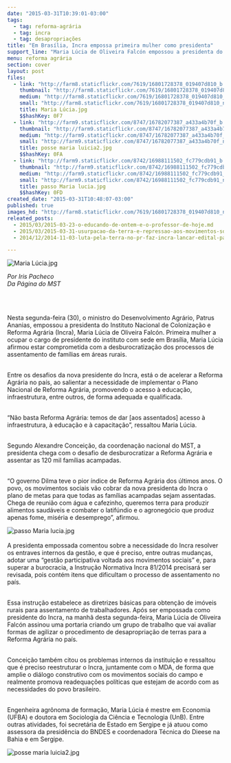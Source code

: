```yaml
---
date: "2015-03-31T10:39:01-03:00"
tags:
  - tag: reforma-agrária
  - tag: incra
  - tag: desapropriações
title: "Em Brasília, Incra empossa primeira mulher como presidenta"
support_line: "Maria Lúcia de Oliveira Falcón empossou a presidenta do Incra nesta segunda-feira, e tem o desafio de assentar 120 mil famílias."
menu: reforma agrária
section: cover
layout: post
files:
  - link: "http://farm8.staticflickr.com/7619/16801728378_019407d810_b.jpg"
    thumbnail: "http://farm8.staticflickr.com/7619/16801728378_019407d810_t.jpg"
    medium: "http://farm8.staticflickr.com/7619/16801728378_019407d810_z.jpg"
    small: "http://farm8.staticflickr.com/7619/16801728378_019407d810_n.jpg"
    title: Maria Lúcia.jpg
    $$hashKey: 0F7
  - link: "http://farm9.staticflickr.com/8747/16782077387_a433a4b70f_b.jpg"
    thumbnail: "http://farm9.staticflickr.com/8747/16782077387_a433a4b70f_t.jpg"
    medium: "http://farm9.staticflickr.com/8747/16782077387_a433a4b70f_z.jpg"
    small: "http://farm9.staticflickr.com/8747/16782077387_a433a4b70f_n.jpg"
    title: posse maria luicia2.jpg
    $$hashKey: 0FA
  - link: "http://farm9.staticflickr.com/8742/16988111502_fc779cdb91_b.jpg"
    thumbnail: "http://farm9.staticflickr.com/8742/16988111502_fc779cdb91_t.jpg"
    medium: "http://farm9.staticflickr.com/8742/16988111502_fc779cdb91_z.jpg"
    small: "http://farm9.staticflickr.com/8742/16988111502_fc779cdb91_n.jpg"
    title: passo Maria lucia.jpg
    $$hashKey: 0FD
created_date: "2015-03-31T10:48:07-03:00"
published: true
images_hd: "http://farm8.staticflickr.com/7619/16801728378_019407d810_n.jpg"
releated_posts:
  - 2015/03/2015-03-23-o-educando-de-ontem-e-o-professor-de-hoje.md
  - 2015/03/2015-03-31-usurpacao-da-terra-e-repressao-aos-movimentos-sociais-na-historia-do-parana.md
  - 2014/12/2014-11-03-luta-pela-terra-no-pr-faz-incra-lancar-edital-para-compra-de-areas-ocupadas.md

---
```

<p><img alt="Maria Lúcia.jpg" src="http://farm8.staticflickr.com/7619/16801728378_019407d810_b.jpg" /></p>

<p><em>Por Iris Pacheco<br />
Da P&aacute;gina do MST</em></p>

<p>&nbsp;
<p><br />
Nesta segunda-feira (30), o ministro do Desenvolvimento Agr&aacute;rio, Patrus Ananias, empossou a presidenta do Instituto Nacional de Coloniza&ccedil;&atilde;o e Reforma Agr&aacute;ria (Incra), Maria L&uacute;cia de Oliveira Falc&oacute;n. Primeira mulher a ocupar o cargo de presidente do instituto com sede em Bras&iacute;lia, Maria L&uacute;cia afirmou estar comprometida com a desburocratiza&ccedil;&atilde;o dos processos de assentamento de fam&iacute;lias em &aacute;reas rurais.</p>
</p>

<p><br />
Entre os desafios da nova presidente do Incra, est&aacute; o de acelerar a Reforma Agr&aacute;ria no pa&iacute;s, ao salientar a necessidade de implementar o Plano Nacional de Reforma Agr&aacute;ria, promovendo o acesso &agrave; educa&ccedil;&atilde;o, infraestrutura, entre outros, de forma adequada e qualificada.</p>

<p><br />
&ldquo;N&atilde;o basta Reforma Agr&aacute;ria: temos de dar [aos assentados] acesso &agrave; infraestrutura, &agrave; educa&ccedil;&atilde;o e &agrave; capacita&ccedil;&atilde;o&rdquo;, ressaltou Maria L&uacute;cia.</p>

<p><br />
Segundo Alexandre Concei&ccedil;&atilde;o, da coordena&ccedil;&atilde;o nacional do MST, a presidenta chega com o desafio de desburocratizar a Reforma Agr&aacute;ria e assentar as 120 mil fam&iacute;lias acampadas.</p>

<p><br />
&ldquo;O governo Dilma teve o pior &iacute;ndice de Reforma Agr&aacute;ria dos &uacute;ltimos anos. O povo, os movimentos sociais v&atilde;o cobrar da nova presidenta do Incra o plano de metas para que todas as fam&iacute;lias acampadas sejam assentadas. Chega de reuni&atilde;o com &aacute;gua e cafezinho, queremos terra para produzir alimentos saud&aacute;veis e combater o latif&uacute;ndio e o agroneg&oacute;cio que produz apenas fome, mis&eacute;ria e desemprego&rdquo;, afirmou.</p>

<p><img alt="passo Maria lucia.jpg" src="http://farm9.staticflickr.com/8742/16988111502_fc779cdb91_b.jpg" /><br />
<br />
A presidenta empossada comentou sobre a necessidade do Incra resolver os entraves internos da gest&atilde;o, e que &eacute; preciso, entre outras mudan&ccedil;as, adotar uma &ldquo;gest&atilde;o participativa voltada aos movimentos sociais&rdquo; e, para superar a burocracia, a Instru&ccedil;&atilde;o Normativa Incra 81/2014 precisar&aacute; ser revisada, pois cont&eacute;m itens que dificultam o processo de assentamento no pa&iacute;s.</p>

<p><br />
Essa instru&ccedil;&atilde;o estabelece as diretrizes b&aacute;sicas para obten&ccedil;&atilde;o de im&oacute;veis rurais para assentamento de trabalhadores. Ap&oacute;s ser empossada como presidente do Incra, na manh&atilde; desta segunda-feira, Maria L&uacute;cia de Oliveira Falc&oacute;n assinou uma portaria criando um grupo de trabalho que vai avaliar formas de agilizar o procedimento de desapropria&ccedil;&atilde;o de terras para a Reforma Agr&aacute;ria no pa&iacute;s.</p>

<p><br />
Concei&ccedil;&atilde;o tamb&eacute;m citou os problemas internos da institui&ccedil;&atilde;o e ressaltou que &eacute; preciso reestruturar o Incra, juntamente com o MDA, de forma que amplie o di&aacute;logo construtivo com os movimentos sociais do campo e realmente promova readequa&ccedil;&otilde;es pol&iacute;ticas que estejam de acordo com as necessidades do povo brasileiro.</p>

<p><br />
Engenheira agr&ocirc;noma de forma&ccedil;&atilde;o, Maria L&uacute;cia &eacute; mestre em Economia (UFBA) e doutora em Sociologia da Ci&ecirc;ncia e Tecnologia (UnB). Entre outras atividades, foi secret&aacute;ria de Estado em Sergipe e j&aacute; atuou como assessora da presid&ecirc;ncia do BNDES e coordenadora T&eacute;cnica do Dieese na Bahia e em Sergipe.</p>

<p><img alt="posse maria luicia2.jpg" src="http://farm9.staticflickr.com/8747/16782077387_a433a4b70f_b.jpg" /></p>
